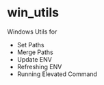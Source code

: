 # win_utils

Windows Utils for
- Set Paths
- Merge Paths
- Update ENV
- Refreshing ENV
- Running Elevated Command